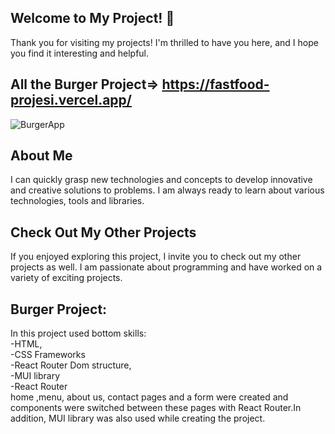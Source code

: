 ## Welcome to My Project! 👋
Thank you for visiting my projects! I'm thrilled to have you here, and I hope you find it interesting and helpful.
## All the Burger Project=> https://fastfood-projesi.vercel.app/
![BurgerApp](https://github.com/Tolga-Ozd/Tolga-Ozd/assets/44951399/af188dff-13b2-431c-a7c2-bdfb0da36105)

## About Me
I can quickly grasp new technologies and concepts to develop innovative and creative solutions to problems. I am always ready to learn about various technologies, tools and libraries.

## Check Out My Other Projects 
If you enjoyed exploring this project, I invite you to check out my other projects as well. I am passionate about programming and have worked on a variety of exciting projects.

## Burger Project:
In this project used bottom skills: <br>
-HTML, <br>
-CSS Frameworks <br>
-React Router Dom structure, <br>
-MUI library <br>
-React Router <br>
home ,menu, about us, contact pages and a form were created and components were switched between these pages with React Router.In addition, MUI library was also used while creating the project.

